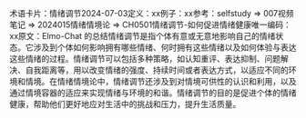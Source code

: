 

术语卡片：情绪调节2024-07-03定义：xx例子：xx参考：selfstudy => 007视频笔记 => 2024015情绪情境论 => CH0501情绪调节-如何促进情绪健康唯一编码：xx原文：Elmo-Chat 的总结情绪调节是指个体有意或无意地影响自己的情绪状态。它涉及到个体如何影响拥有哪些情绪、何时拥有这些情绪以及如何体验与表达这些情绪的过程。情绪调节可以包括多种策略，如认知重评、表达抑制、问题解决、自我距离等，用以改变情绪的强度、持续时间或者表达方式，以适应不同的环境和情境。在情绪情境论中，情绪调节还涉及到对情境可供性的认识和利用，以及通过情境容器的适应来实现情绪与环境的和谐。情绪调节的目的是促进个体的情绪健康，帮助他们更好地应对生活中的挑战和压力，提升生活质量。